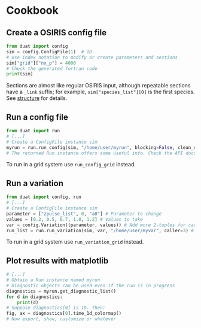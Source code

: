# Cookbook

## Create a OSIRIS config file
```python
from duat import config
sim = config.ConfigFile(1)  # 1D
# Use index notation to modify or create parameters and sections
sim["grid"]["nx_p"] = 4000
# Check the generated fortran code
print(sim)
```
Sections are almost like regular OSIRIS input, although repeatable sections have a `_link` suffix; for example,
`sim["species_list"][0]` is the first species. See [structure](structure.html) for details.

## Run a config file
```python
from duat import run
# [...]
# Create a ConfigFile instance sim
myrun = run.run_config(sim, "/home/user/myrun", blocking=False, clean_dir=True)
# The returned Run instance offers some useful info. Check the API documentation
```
To run in a grid system use `run_config_grid` instead.

## Run a variation
```python
from duat import config, run
# [...]
# Create a ConfigFile instance sim
parameter = ["zpulse_list", 0, "a0"] # Parameter to change
values = [0.2, 0.5, 0.7, 1.0, 1.2] # Values to take
var = config.Variation((parameter, values)) # Add more 2-tuples for cartesian product of parameter variation
run_list = run.run_variation(sim, var, "/home/user/myvar", caller=3) # Create three threads executing simulations
```
To run in a grid system use `run_variation_grid` instead.

## Plot results with matplotlib
```python
# [...]
# Obtain a Run instance named myrun
# Diagnostic objects can be used even if the run is in progress
diagnostics = myrun.get_diagnostic_list()
for d in diagnostics:
    print(d)
# Suppose diagnostics[0] is 1D. Then:
fig, ax = diagnostics[0].time_1d_colormap()
# Now export, show, customize or whatever
```